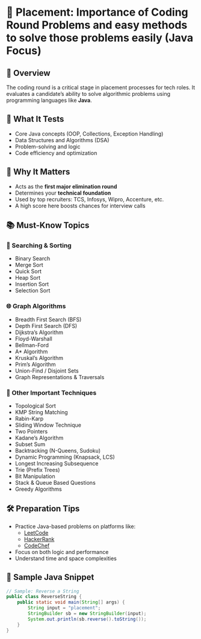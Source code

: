 # 📘 Placement: Importance of Coding Round Problems and easy methods to solve those problems easily (Java Focus)

## 🚀 Overview
The coding round is a critical stage in placement processes for tech roles. It evaluates a candidate’s ability to solve algorithmic problems using programming languages like **Java**.

## 🧠 What It Tests
- Core Java concepts (OOP, Collections, Exception Handling)
- Data Structures and Algorithms (DSA)
- Problem-solving and logic
- Code efficiency and optimization

## 💼 Why It Matters
- Acts as the **first major elimination round**
- Determines your **technical foundation**
- Used by top recruiters: TCS, Infosys, Wipro, Accenture, etc.
- A high score here boosts chances for interview calls

## 📚 Must-Know Topics

### 🔢 Searching & Sorting
- Binary Search  
- Merge Sort  
- Quick Sort  
- Heap Sort  
- Insertion Sort  
- Selection Sort  

### 🌐 Graph Algorithms
- Breadth First Search (BFS)  
- Depth First Search (DFS)  
- Dijkstra’s Algorithm  
- Floyd-Warshall  
- Bellman-Ford  
- A* Algorithm  
- Kruskal’s Algorithm  
- Prim’s Algorithm  
- Union-Find / Disjoint Sets  
- Graph Representations & Traversals  

### 🧩 Other Important Techniques
- Topological Sort  
- KMP String Matching  
- Rabin-Karp  
- Sliding Window Technique  
- Two Pointers  
- Kadane’s Algorithm  
- Subset Sum  
- Backtracking (N-Queens, Sudoku)  
- Dynamic Programming (Knapsack, LCS)  
- Longest Increasing Subsequence  
- Trie (Prefix Trees)  
- Bit Manipulation  
- Stack & Queue Based Questions  
- Greedy Algorithms  

## 🛠️ Preparation Tips
- Practice Java-based problems on platforms like:
  - [LeetCode](https://leetcode.com)
  - [HackerRank](https://hackerrank.com)
  - [CodeChef](https://www.codechef.com)
- Focus on both logic and performance
- Understand time and space complexities

## 📝 Sample Java Snippet
```java
// Sample: Reverse a String
public class ReverseString {
    public static void main(String[] args) {
        String input = "placement";
        StringBuilder sb = new StringBuilder(input);
        System.out.println(sb.reverse().toString());
    }
}
